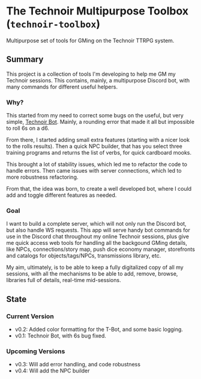 # The Technoir Multipurpose Toolbox (`technoir-toolbox`)
Multipurpose set of tools for GMing on the Technoir TTRPG system.

## Summary
This project is a collection of tools I'm developing to help me GM my Technoir sessions.
This contains, mainly, a multipurpose Discord bot, with many commands for different useful helpers.

### Why?
This started from my need to correct some bugs on the useful, but very simple, [Technoir Bot](https://glitch.com/~technoir-bot "Original Technoir Bot's Page"). Mainly, a rounding error that made it all but impossible to roll 6s on a d6.

From there, I started adding small extra features (starting with a nicer look to the rolls results). Then a quick NPC builder, that has you select three training programs and returns the list of verbs, for quick cardboard mooks.

This brought a lot of stability issues, which led me to refactor the code to handle errors. Then came issues with server connections, which led to more robustness refactoring.

From that, the idea was born, to create a well developed bot, where I could add and toggle different features as needed.

### Goal
I want to build a complete server, which will not only run the Discord bot, but also handle WS requests.
This app will serve handy bot commands for use in the Discord chat throughout my online Technoir sessions, plus give me quick access web tools for handling all the backgound GMing details, like NPCs, connections/story map, push dice economy manager, storefronts and catalogs for objects/tags/NPCs, transmissions library, etc.

My aim, ultimately, is to be able to keep a fully digitalized copy of all my sessions, with all the mechanisms to be able to add, remove, browse, libraries full of details, real-time mid-sessions.

## State
### Current Version
- v0.2: Added color formatting for the T-Bot, and some basic logging.
- v0.1: Technoir Bot, with 6s bug fixed.

### Upcoming Versions
- v0.3: Will add error handling, and code robustness
- v0.4: Will add the NPC builder
